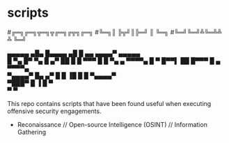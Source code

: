 # scripts
#╔═╗╔═╗╦═╗╦╔═╗╔╦╗╔═╗
#╚═╗║  ╠╦╝║╠═╝ ║ ╚═╗
#╚═╝╚═╝╩╚═╩╩   ╩ ╚═╝


   ▄▄▄▄▄   ▄█▄    █▄▄▄▄ ▄█ █ ▄▄     ▄▄▄▄▀ ▄▄▄▄▄   
  █     ▀▄ █▀ ▀▄  █  ▄▀ ██ █   █ ▀▀▀ █   █     ▀▄ 
▄  ▀▀▀▀▄   █   ▀  █▀▀▌  ██ █▀▀▀      █ ▄  ▀▀▀▀▄   
 ▀▄▄▄▄▀    █▄  ▄▀ █  █  ▐█ █        █   ▀▄▄▄▄▀    
           ▀███▀    █    ▐  █      ▀              
                   ▀         ▀                    
                                                  

This repo contains scripts that have been found useful when executing offensive security engagements.

* Reconaissance // Open-source Intelligence (OSINT) // Information Gathering
